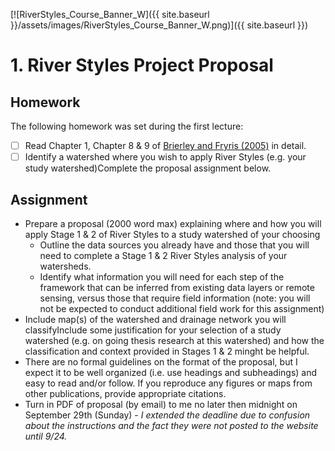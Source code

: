 [![RiverStyles_Course_Banner_W]({{ site.baseurl }}/assets/images/RiverStyles_Course_Banner_W.png)]({{ site.baseurl }})



# 1. River Styles Project Proposal

## Homework

The following homework was set during the first lecture:

- [ ] Read Chapter 1, Chapter 8 & 9 of [Brierley and Fryris (2005)](https://sites.google.com/a/joewheaton.org/riverstyles/syllabus/text-readings) in detail. 
- [ ] Identify a watershed where you wish to apply River Styles (e.g. your study watershed)Complete the proposal assignment below.

## Assignment

* Prepare a proposal (2000 word max) explaining where and how you will apply Stage 1 & 2 of River Styles to a study watershed of your choosing
  * Outline the data sources you already have and those that you will need to complete a Stage 1 & 2 River Styles analysis of your watersheds. 
  * Identify what information you will need for each step of the framework that can be inferred from existing data layers or remote sensing, versus those that require field information (note: you will not be expected to conduct additional field work for this assignment)
* Include map(s) of the watershed and drainage network you will classifyInclude some justification for your selection of a study watershed (e.g. on going thesis research at this watershed) and how the classification and context provided in Stages 1 & 2 minght be helpful.
* There are no formal guidelines on the format of the proposal, but I expect it to be well organized (i.e. use headings and subheadings) and easy to read and/or follow. If you reproduce any figures or maps from other publications, provide appropriate citations. 
* Turn in PDF of proposal (by email) to me no later then midnight on September 29th (Sunday) - *I extended the deadline due to confusion about the instructions and the fact they were not posted to the website until 9/24.*